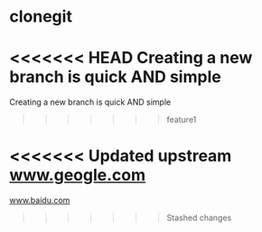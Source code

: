 # clonegit
<<<<<<< HEAD
Creating a new branch is quick AND simple
=======
Creating a new branch is quick AND simple
>>>>>>> feature1


<<<<<<< Updated upstream
www.geogle.com
=======
www.baidu.com
>>>>>>> Stashed changes
